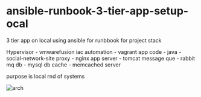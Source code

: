 # ansible-runbook-3-tier-app-setup-ocal
3 tier app on local using ansible for runbbook for project stack



Hypervisor - vmwarefusion
iac automation - vagrant
app code - java - social-network-site
proxy - nginx
app server - tomcat
message que - rabbit mq
db - mysql
db cache - memcached server


purpose is local rnd of systems


![arch](https://github.com/pingANDpackets/ansible-runbook-3-tier-app-setup-ocal/assets/120235206/3bc3a6b8-e49c-494a-bd38-9df11304eaf9)

